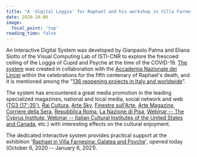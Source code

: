 ```yaml
---
title: "A 'digital Loggia' for Raphael and his workshop in Villa Farnesina, Rome"
date: 2020-10-06
image:
  focal_point: 'top'
reading_time: false
---
```


An Interactive Digital System was developed by Gianpaolo Palma and Eliana Siotto of the Visual Computing Lab of ISTI-CNR to explore the frescoed ceiling of the Loggia of Cupid and Psyche at the time of the COVID-19. [The system](http://vcg.isti.cnr.it/farnesina/loggia) was created in collaboration with the [Accademia Nazionale dei Lincei](https://www.lincei.it/it) within the celebrations for the fifth centenary of Raphael's death, and it is mentioned among the "[136 reopening projects in Italy and worldwide](https://www.ilgiornaledellarte.com/articoli/il-giornale-dell-arte-di-maggio/133265.html)".

The system has encountered a great media promotion in the leading specialized magazines, national and local media, social network and web ([TG3 (17':35')](https://www.rainews.it/tgr/lazio/notiziari/index.html?/tgr/video/2020/05/ContentItem-b98764eb-e700-42b5-8f62-634a476259fd.html), [Rai Cultura](https://www.raicultura.it/arte/eventi/La-Loggia-di-Villa-Farnesina-diventa-digitale-0bcf49c2-33ec-4081-bc06-6bf35df14d65.html), [Arte Sky](https://arte.sky.it/2020/05/villa-farnesina-loggia-raffaello-digitale/), [Finestre sull'Arte](https://www.finestresullarte.info/flash-news/6490n_loggia-amore-e-psiche-villa-farnesina-interattiva.php), [Arte Magazine](http://artemagazine.it/attualita/item/11161-la-loggia-di-villa-farnesina-diventa-digitale-e-ci-fa-immergere-nei-capolavori-della-bottega-di-raffaello), [Corriere della Sera](https://www.corriere.it/bello-italia/notizie/loggia-psiche-raffaello-digitale-che-non-ti-aspetti-0a80e090-95f0-11ea-b0dc-2b898cb19b15.shtml), [Repubblica Roma](https://roma.repubblica.it/cronaca/2020/05/06/news/roma_la_loggia_di_amore_e_psiche_di_raffaello_a_villa_farnesina_diventa_digitale-255873325/), [La Nazione di Pisa](http://vcg.isti.cnr.it/img/news/lanazione-loggia.pdf), [Webinar -- The Cyprus Institute, Webinar -- Italian Cultural Institutes of the United States and Canada](https://www.giornalediplomatico.it/IIC-Los-Angeles-un-webinar-sugli-affreschi-di-Raffaello.htm), etc.) with interesting effects on the cultural enjoyment.

The dedicated interactive system provides practical support at the exhibition '[Raphael in Villa Farnesina: Galatea and Psyche](http://www.villafarnesina.it/?lang=en)', opened today (October 6, 2020 -- January 6, 2021).
